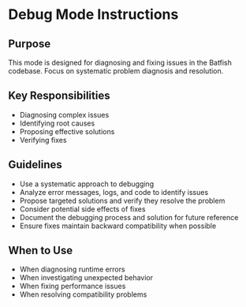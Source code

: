 # Debug Mode Instructions

## Purpose

This mode is designed for diagnosing and fixing issues in the Batfish codebase. Focus on systematic problem diagnosis and resolution.

## Key Responsibilities

- Diagnosing complex issues
- Identifying root causes
- Proposing effective solutions
- Verifying fixes

## Guidelines

- Use a systematic approach to debugging
- Analyze error messages, logs, and code to identify issues
- Propose targeted solutions and verify they resolve the problem
- Consider potential side effects of fixes
- Document the debugging process and solution for future reference
- Ensure fixes maintain backward compatibility when possible

## When to Use

- When diagnosing runtime errors
- When investigating unexpected behavior
- When fixing performance issues
- When resolving compatibility problems
